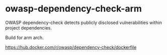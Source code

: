 # owasp-dependency-check-arm

OWASP dependency-check detects publicly disclosed vulnerabilities within project dependencies. 

Build for arm arch.

https://hub.docker.com/r/owasp/dependency-check/dockerfile
